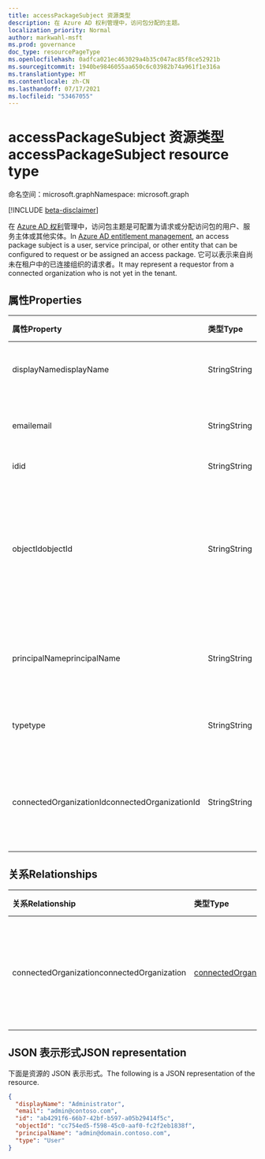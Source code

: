 ```yaml
---
title: accessPackageSubject 资源类型
description: 在 Azure AD 权利管理中，访问包分配的主题。
localization_priority: Normal
author: markwahl-msft
ms.prod: governance
doc_type: resourcePageType
ms.openlocfilehash: 0adfca021ec463029a4b35c047ac85f8ce52921b
ms.sourcegitcommit: 1940be9846055aa650c6c03982b74a961f1e316a
ms.translationtype: MT
ms.contentlocale: zh-CN
ms.lasthandoff: 07/17/2021
ms.locfileid: "53467055"
---
```

# <a name="accesspackagesubject-resource-type"></a><span data-ttu-id="19ee9-103">accessPackageSubject 资源类型</span><span class="sxs-lookup"><span data-stu-id="19ee9-103">accessPackageSubject resource type</span></span>

<span data-ttu-id="19ee9-104">命名空间：microsoft.graph</span><span class="sxs-lookup"><span data-stu-id="19ee9-104">Namespace: microsoft.graph</span></span>

[!INCLUDE [beta-disclaimer](../../includes/beta-disclaimer.md)]

<span data-ttu-id="19ee9-105">在 [Azure AD 权利](entitlementmanagement-root.md)管理中，访问包主题是可配置为请求或分配访问包的用户、服务主体或其他实体。</span><span class="sxs-lookup"><span data-stu-id="19ee9-105">In [Azure AD entitlement management](entitlementmanagement-root.md), an access package subject is a user, service principal, or other entity that can be configured to request or be assigned an access package.</span></span>  <span data-ttu-id="19ee9-106">它可以表示来自尚未在租户中的已连接组织的请求者。</span><span class="sxs-lookup"><span data-stu-id="19ee9-106">It may represent a requestor from a connected organization who is not yet in the tenant.</span></span>

## <a name="properties"></a><span data-ttu-id="19ee9-107">属性</span><span class="sxs-lookup"><span data-stu-id="19ee9-107">Properties</span></span>

| <span data-ttu-id="19ee9-108">属性</span><span class="sxs-lookup"><span data-stu-id="19ee9-108">Property</span></span>     | <span data-ttu-id="19ee9-109">类型</span><span class="sxs-lookup"><span data-stu-id="19ee9-109">Type</span></span>        | <span data-ttu-id="19ee9-110">说明</span><span class="sxs-lookup"><span data-stu-id="19ee9-110">Description</span></span> |
|:-------------|:------------|:------------|
|<span data-ttu-id="19ee9-111">displayName</span><span class="sxs-lookup"><span data-stu-id="19ee9-111">displayName</span></span>|<span data-ttu-id="19ee9-112">String</span><span class="sxs-lookup"><span data-stu-id="19ee9-112">String</span></span>|<span data-ttu-id="19ee9-113">主题显示名称。</span><span class="sxs-lookup"><span data-stu-id="19ee9-113">The display name of the subject.</span></span>|
|<span data-ttu-id="19ee9-114">email</span><span class="sxs-lookup"><span data-stu-id="19ee9-114">email</span></span>|<span data-ttu-id="19ee9-115">String</span><span class="sxs-lookup"><span data-stu-id="19ee9-115">String</span></span>|<span data-ttu-id="19ee9-116">主题的电子邮件地址。</span><span class="sxs-lookup"><span data-stu-id="19ee9-116">The email address of the subject.</span></span>|
|<span data-ttu-id="19ee9-117">id</span><span class="sxs-lookup"><span data-stu-id="19ee9-117">id</span></span>|<span data-ttu-id="19ee9-118">String</span><span class="sxs-lookup"><span data-stu-id="19ee9-118">String</span></span>| <span data-ttu-id="19ee9-119">只读。</span><span class="sxs-lookup"><span data-stu-id="19ee9-119">Read-only.</span></span>|
|<span data-ttu-id="19ee9-120">objectId</span><span class="sxs-lookup"><span data-stu-id="19ee9-120">objectId</span></span>|<span data-ttu-id="19ee9-121">String</span><span class="sxs-lookup"><span data-stu-id="19ee9-121">String</span></span>|<span data-ttu-id="19ee9-122">主题的对象标识符。</span><span class="sxs-lookup"><span data-stu-id="19ee9-122">The object identifier of the subject.</span></span> <span data-ttu-id="19ee9-123">`null` 如果主题不是租户中的用户。</span><span class="sxs-lookup"><span data-stu-id="19ee9-123">`null` if the subject is not yet a user in the tenant.</span></span>|
|<span data-ttu-id="19ee9-124">principalName</span><span class="sxs-lookup"><span data-stu-id="19ee9-124">principalName</span></span>|<span data-ttu-id="19ee9-125">String</span><span class="sxs-lookup"><span data-stu-id="19ee9-125">String</span></span>|<span data-ttu-id="19ee9-126">主题的主体名称（如果已知）。</span><span class="sxs-lookup"><span data-stu-id="19ee9-126">The principal name, if known, of the subject.</span></span>|
|<span data-ttu-id="19ee9-127">type</span><span class="sxs-lookup"><span data-stu-id="19ee9-127">type</span></span>|<span data-ttu-id="19ee9-128">String</span><span class="sxs-lookup"><span data-stu-id="19ee9-128">String</span></span>|<span data-ttu-id="19ee9-129">主题的资源类型。</span><span class="sxs-lookup"><span data-stu-id="19ee9-129">The resource type of the subject.</span></span>|
|<span data-ttu-id="19ee9-130">connectedOrganizationId</span><span class="sxs-lookup"><span data-stu-id="19ee9-130">connectedOrganizationId</span></span>|<span data-ttu-id="19ee9-131">String</span><span class="sxs-lookup"><span data-stu-id="19ee9-131">String</span></span>|<span data-ttu-id="19ee9-132">主题的已连接组织的标识符。</span><span class="sxs-lookup"><span data-stu-id="19ee9-132">The identifier of the connected organization of the subject.</span></span>|

## <a name="relationships"></a><span data-ttu-id="19ee9-133">关系</span><span class="sxs-lookup"><span data-stu-id="19ee9-133">Relationships</span></span>

| <span data-ttu-id="19ee9-134">关系</span><span class="sxs-lookup"><span data-stu-id="19ee9-134">Relationship</span></span> | <span data-ttu-id="19ee9-135">类型</span><span class="sxs-lookup"><span data-stu-id="19ee9-135">Type</span></span>        | <span data-ttu-id="19ee9-136">说明</span><span class="sxs-lookup"><span data-stu-id="19ee9-136">Description</span></span> |
|:-------------|:------------|:------------|
|<span data-ttu-id="19ee9-137">connectedOrganization</span><span class="sxs-lookup"><span data-stu-id="19ee9-137">connectedOrganization</span></span>|[<span data-ttu-id="19ee9-138">connectedOrganization</span><span class="sxs-lookup"><span data-stu-id="19ee9-138">connectedOrganization</span></span>](connectedorganization.md)| <span data-ttu-id="19ee9-139">主题的已连接组织。</span><span class="sxs-lookup"><span data-stu-id="19ee9-139">The connected organization of the subject.</span></span> <span data-ttu-id="19ee9-140">只读。</span><span class="sxs-lookup"><span data-stu-id="19ee9-140">Read-only.</span></span> <span data-ttu-id="19ee9-141">可为 Null。</span><span class="sxs-lookup"><span data-stu-id="19ee9-141">Nullable.</span></span>|


## <a name="json-representation"></a><span data-ttu-id="19ee9-142">JSON 表示形式</span><span class="sxs-lookup"><span data-stu-id="19ee9-142">JSON representation</span></span>

<span data-ttu-id="19ee9-143">下面是资源的 JSON 表示形式。</span><span class="sxs-lookup"><span data-stu-id="19ee9-143">The following is a JSON representation of the resource.</span></span>

<!-- {
  "blockType": "resource",
  "optionalProperties": [

  ],
  "@odata.type": "microsoft.graph.accessPackageSubject",
  "keyProperty": "id"
}-->

```json
{
  "displayName": "Administrator",
  "email": "admin@contoso.com",
  "id": "ab4291f6-66b7-42bf-b597-a05b29414f5c",
  "objectId": "cc754ed5-f598-45c0-aaf0-fc2f2eb1838f",
  "principalName": "admin@domain.contoso.com",
  "type": "User"
}
```

<!-- uuid: 16cd6b66-4b1a-43a1-adaf-3a886856ed98
2019-02-04 14:57:30 UTC -->
<!-- {
  "type": "#page.annotation",
  "description": "accessPackageSubject resource",
  "keywords": "",
  "section": "documentation",
  "tocPath": ""
}-->

